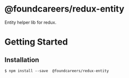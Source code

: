 # @foundcareers/redux-entity
Entity helper lib for redux. 

# Getting Started
## Installation 
```
$ npm install --save  @foundcareers/redux-entity
```
